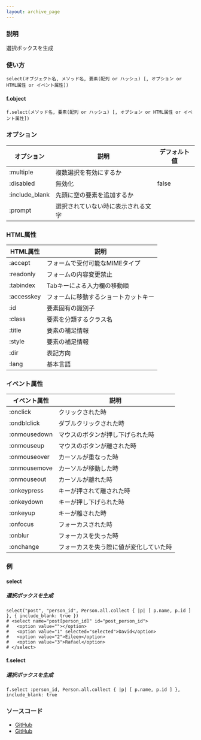 ```yaml
---
layout: archive_page
---
```

### 説明
選択ボックスを生成

### 使い方
    select(オブジェクト名, メソッド名, 要素(配列 or ハッシュ) [, オプション or HTML属性 or イベント属性])

#### f.object
    f.select(メソッド名, 要素(配列 or ハッシュ) [, オプション or HTML属性 or イベント属性])

### オプション

オプション       | 説明                         | デフォルト値
-------------- | ---------------------------- | ----
:multiple      | 複数選択を有効にするか           |
:disabled      | 無効化                        | false
:include_blank | 先頭に空の要素を追加するか        |
:prompt        | 選択されていない時に表示される文字 |

### HTML属性

HTML属性     | 説明
------------ | -------------------------
:accept      | フォームで受付可能なMIMEタイプ
:readonly    | フォームの内容変更禁止
:tabindex    | Tabキーによる入力欄の移動順
:accesskey   | フォームに移動するショートカットキー
:id          | 要素固有の識別子
:class       | 要素を分類するクラス名
:title       | 要素の補足情報
:style       | 要素の補足情報
:dir         | 表記方向
:lang        | 基本言語

### イベント属性

イベント属性     | 説明
-------------|--------------------
:onclick     | クリックされた時
:ondblclick  | ダブルクリックされた時
:onmousedown | マウスのボタンが押し下げられた時
:onmouseup   | マウスのボタンが離された時
:onmouseover | カーソルが重なった時
:onmousemove | カーソルが移動した時
:onmouseout  | カーソルが離れた時
:onkeypress  | キーが押されて離された時
:onkeydown   | キーが押し下げられた時
:onkeyup     | キーが離された時
:onfocus     | フォーカスされた時
:onblur      | フォーカスを失った時
:onchange    | フォーカスを失う際に値が変化していた時

### 例
#### select
##### 選択ボックスを生成
    select("post", "person_id", Person.all.collect { |p| [ p.name, p.id ] }, { include_blank: true })
    # <select name="post[person_id]" id="post_person_id">
    #   <option value=""></option>
    #   <option value="1" selected="selected">David</option>
    #   <option value="2">Eileen</option>
    #   <option value="3">Rafael</option>
    # </select>

#### f.select
##### 選択ボックスを生成
    f.select :person_id, Person.all.collect { |p| [ p.name, p.id ] }, include_blank: true

### ソースコード
* [GitHub](https://github.com/rails/rails/blob/ac30e389ecfa0e26e3d44c1eda8488ddf63b3ecc/actionview/lib/action_view/helpers/form_options_helper.rb#L164)
* [GitHub](https://github.com/rails/rails/blob/ac30e389ecfa0e26e3d44c1eda8488ddf63b3ecc/actionview/lib/action_view/helpers/form_options_helper.rb#L822)